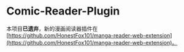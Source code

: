 # Comic-Reader-Plugin
本项目**已遗弃**，新的漫画阅读器插件在[https://github.com/HonestFox101/manga-reader-web-extension](https://github.com/HonestFox101/manga-reader-web-extension)。
